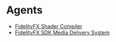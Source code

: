 <!-- @page page_agents_index Agents -->

<h1>Agents</h1>

- [FidelityFX Shader Compiler](ffx-sc.md)
- [FidelityFX SDK Media Delivery System](media-delivery.md)

<!--

- @subpage page_agents_ffx-sc "FidelityFX Shader Compiler"
- @subpage page_agents_media_delivery "FidelityFX SDK Media Delivery System"

-->